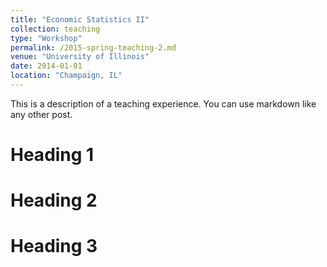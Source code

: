```yaml
---
title: "Economic Statistics II"
collection: teaching
type: "Workshop"
permalink: /2015-spring-teaching-2.md
venue: "University of Illinois"
date: 2014-01-01
location: "Champaign, IL"
---
```


This is a description of a teaching experience. You can use markdown like any other post.

Heading 1
======

Heading 2
======

Heading 3
======

